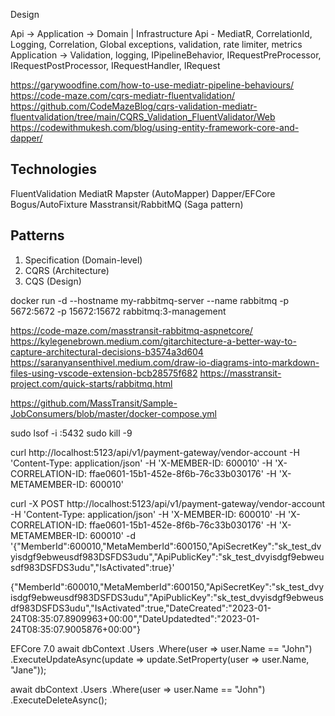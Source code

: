 Design

Api -> Application -> Domain | Infrastructure
Api - MediatR, CorrelationId, Logging, Correlation, Global exceptions, validation, 
    rate limiter, metrics
Application -> Validation, logging, IPipelineBehavior, IRequestPreProcessor, IRequestPostProcessor,
    IRequestHandler, IRequest

https://garywoodfine.com/how-to-use-mediatr-pipeline-behaviours/
https://code-maze.com/cqrs-mediatr-fluentvalidation/
https://github.com/CodeMazeBlog/cqrs-validation-mediatr-fluentvalidation/tree/main/CQRS_Validation_FluentValidator/Web
https://codewithmukesh.com/blog/using-entity-framework-core-and-dapper/

Technologies
------------
FluentValidation
MediatR
Mapster (AutoMapper)
Dapper/EFCore
Bogus/AutoFixture
Masstransit/RabbitMQ (Saga pattern)


Patterns
--------
1) Specification (Domain-level)
2) CQRS (Architecture)
3) CQS (Design)

docker run -d --hostname my-rabbitmq-server --name rabbitmq -p 5672:5672 -p 15672:15672 rabbitmq:3-management

https://code-maze.com/masstransit-rabbitmq-aspnetcore/
https://kylegenebrown.medium.com/gitarchitecture-a-better-way-to-capture-architectural-decisions-b3574a3d604
https://saranyansenthivel.medium.com/draw-io-diagrams-into-markdown-files-using-vscode-extension-bcb28575f682
https://masstransit-project.com/quick-starts/rabbitmq.html

https://github.com/MassTransit/Sample-JobConsumers/blob/master/docker-compose.yml

sudo lsof -i :5432
sudo kill -9 <PID>

curl http://localhost:5123/api/v1/payment-gateway/vendor-account -H 'Content-Type: application/json' -H 'X-MEMBER-ID: 600010' -H 'X-CORRELATION-ID: ffae0601-15b1-452e-8f6b-76c33b030176' -H 'X-METAMEMBER-ID: 600010'

curl -X POST http://localhost:5123/api/v1/payment-gateway/vendor-account -H 'Content-Type: application/json' -H 'X-MEMBER-ID: 600010' -H 'X-CORRELATION-ID: ffae0601-15b1-452e-8f6b-76c33b030176' -H 'X-METAMEMBER-ID: 600010' -d '{"MemberId":600010,"MetaMemberId":600150,"ApiSecretKey":"sk_test_dvyisdgf9ebweusdf983DSFDS3udu","ApiPublicKey":"sk_test_dvyisdgf9ebweusdf983DSFDS3udu","IsActivated":true}'

{"MemberId":600010,"MetaMemberId":600150,"ApiSecretKey":"sk_test_dvyisdgf9ebweusdf983DSFDS3udu","ApiPublicKey":"sk_test_dvyisdgf9ebweusdf983DSFDS3udu","IsActivated":true,"DateCreated":"2023-01-24T08:35:07.8909963+00:00","DateUpdatedted":"2023-01-24T08:35:07.9005876+00:00"}


EFCore 7.0
await dbContext
    .Users
    .Where(user => user.Name == "John")
    .ExecuteUpdateAsync(update => update.SetProperty(user => user.Name, "Jane"));


await dbContext
    .Users
    .Where(user => user.Name == "John")
    .ExecuteDeleteAsync();